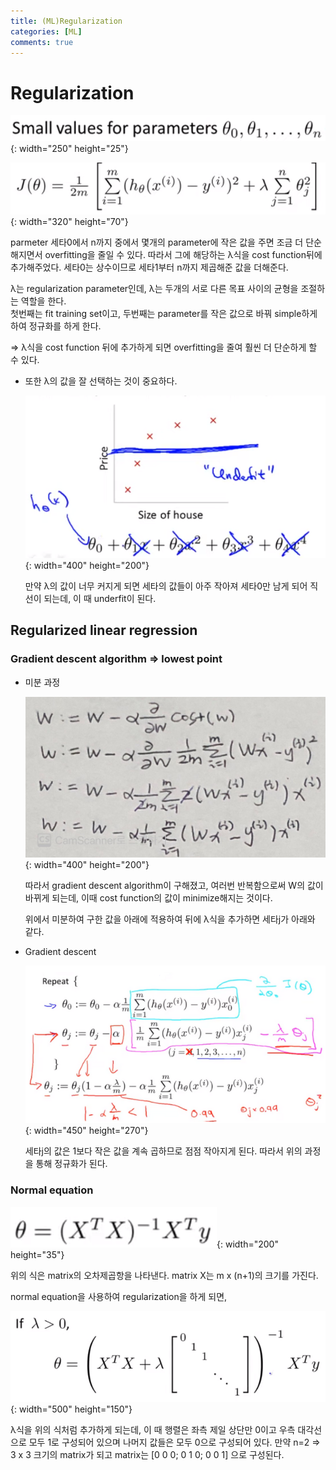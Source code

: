 ```yaml
---
title: (ML)Regularization
categories: [ML]
comments: true
---
```



# Regularization

![Untitled%204.png](/assets/img/20-10-09/Regularization/Untitled%204.png){: width="250" height="25"}

![Untitled%205.png](/assets/img/20-10-09/Regularization/Untitled%205.png){: width="320" height="70"}

parmeter 세타0에서 n까지 중에서 몇개의 parameter에 작은 값을 주면 조금 더 단순해지면서 overfitting을 줄일 수 있다. 따라서 그에 해당하는 λ식을 cost function뒤에 추가해주었다. 세타0는 상수이므로 세타1부터 n까지 제곱해준 값을 더해준다.

λ는 regularization parameter인데, λ는 두개의 서로 다른 목표 사이의 균형을 조절하는 역할을 한다.  
첫번째는 fit training set이고, 두번째는 parameter를 작은 값으로 바꿔 simple하게 하여 정규화를 하게 한다. 

=> λ식을 cost function 뒤에 추가하게 되면 overfitting을 줄여 훨씬 더 단순하게 할 수 있다.  



- 또한 λ의 값을 잘 선택하는 것이 중요하다.

    ![Untitled%206.png](/assets/img/20-10-09/Regularization/Untitled%206.png){: width="400" height="200"}

    만약  λ의 값이 너무 커지게 되면 세타의 값들이 아주 작아져 세타0만 남게 되어 직선이 되는데, 이 때 underfit이 된다.



## Regularized linear regression

### Gradient descent algorithm ⇒ lowest point

- 미분 과정

    ![Untitled%207.png](/assets/img/20-10-09/Regularization/Untitled%207.png){: width="400" height="200"}

    따라서 gradient descent algorithm이 구해졌고, 여러번 반복함으로써 W의 값이 바뀌게 되는데, 이때 cost function의 값이 minimize해지는 것이다.

    위에서 미분하여 구한 값을 아래에 적용하여 뒤에 λ식을 추가하면 세타j가 아래와 같다.

- Gradient descent

    ![Untitled%208.png](/assets/img/20-10-09/Regularization/Untitled%208.png){: width="450" height="270"}

    세타j의 값은 1보다 작은 값을 계속 곱하므로 점점 작아지게 된다. 따라서 위의 과정을 통해 정규화가 된다.

### Normal equation

![Untitled%209.png](/assets/img/20-10-09/Regularization/Untitled%209.png){: width="200" height="35"}

위의 식은 matrix의 오차제곱항을 나타낸다. matrix X는 m x (n+1)의 크기를 가진다.

normal equation을 사용하여 regularization을 하게 되면,

![Untitled%2010.png](/assets/img/20-10-09/Regularization/Untitled%2010.png){: width="500" height="150"}

 λ식을 위의 식처럼 추가하게 되는데, 이 때  행렬은 좌측 제일 상단만 0이고 우측 대각선으로 모두 1로 구성되어 있으며 나머지 값들은 모두 0으로 구성되어 있다. 만약 n=2 ⇒ 3 x 3 크기의 matrix가 되고 matrix는 [0 0 0; 0 1 0; 0 0 1] 으로 구성된다.
